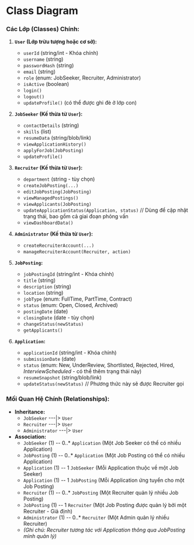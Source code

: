 # Class Diagram

### **Các Lớp (Classes) Chính:**

1.  **`User` (Lớp trừu tượng hoặc cơ sở):**
    *   `userId` (string/int - Khóa chính)
    *   `username` (string)
    *   `passwordHash` (string)
    *   `email` (string)
    *   `role` (enum: JobSeeker, Recruiter, Administrator)
    *   `isActive` (boolean)
    *   `login()`
    *   `logout()`
    *   `updateProfile()` (có thể được ghi đè ở lớp con)

2.  **`JobSeeker` (Kế thừa từ `User`):**
    *   `contactDetails` (string)
    *   `skills` (list<string>)
    *   `resumeData` (string/blob/link)
    *   `viewApplicationHistory()`
    *   `applyForJob(JobPosting)`
    *   `updateProfile()`

3.  **`Recruiter` (Kế thừa từ `User`):**
    *   `department` (string - tùy chọn)
    *   `createJobPosting(...)`
    *   `editJobPosting(JobPosting)`
    *   `viewManagedPostings()`
    *   `viewApplicants(JobPosting)`
    *   `updateApplicationStatus(Application, status)` // Dùng để cập nhật trạng thái, bao gồm cả giai đoạn phỏng vấn
    *   `viewDashboardData()`

4.  **`Administrator` (Kế thừa từ `User`):**
    *   `createRecruiterAccount(...)`
    *   `manageRecruiterAccount(Recruiter, action)`

5.  **`JobPosting`:**
    *   `jobPostingId` (string/int - Khóa chính)
    *   `title` (string)
    *   `description` (string)
    *   `location` (string)
    *   `jobType` (enum: FullTime, PartTime, Contract)
    *   `status` (enum: Open, Closed, Archived)
    *   `postingDate` (date)
    *   `closingDate` (date - tùy chọn)
    *   `changeStatus(newStatus)`
    *   `getApplicants()`

6.  **`Application`:**
    *   `applicationId` (string/int - Khóa chính)
    *   `submissionDate` (date)
    *   `status` (enum: New, UnderReview, Shortlisted, Rejected, Hired, *InterviewScheduled* - có thể thêm trạng thái này)
    *   `resumeSnapshot` (string/blob/link)
    *   `updateStatus(newStatus)` // Phương thức này sẽ được Recruiter gọi


### **Mối Quan Hệ Chính (Relationships):**

*   **Inheritance:**
    *   `JobSeeker` ---|> `User`
    *   `Recruiter` ---|> `User`
    *   `Administrator` ---|> `User`
*   **Association:**
    *   `JobSeeker` (1) -- 0..* `Application` (Một Job Seeker có thể có nhiều Application)
    *   `JobPosting` (1) -- 0..* `Application` (Một Job Posting có thể có nhiều Application)
    *   `Application` (1) -- 1 `JobSeeker` (Mỗi Application thuộc về một Job Seeker)
    *   `Application` (1) -- 1 `JobPosting` (Mỗi Application ứng tuyển cho một Job Posting)
    *   `Recruiter` (1) -- 0..* `JobPosting` (Một Recruiter quản lý nhiều Job Posting)
    *   `JobPosting` (1) -- 1 `Recruiter` (Một Job Posting được quản lý bởi một Recruiter - Giả định)
    *   `Administrator` (1) -- 0..* `Recruiter` (Một Admin quản lý nhiều Recruiter)
    *   *(Ghi chú: Recruiter tương tác với Application thông qua JobPosting mình quản lý)*
